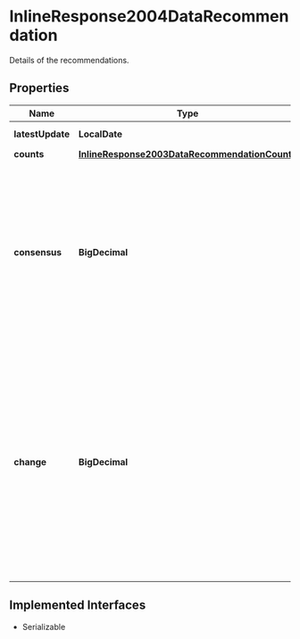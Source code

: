 

# InlineResponse2004DataRecommendation

Details of the recommendations.

## Properties

Name | Type | Description | Notes
------------ | ------------- | ------------- | -------------
**latestUpdate** | **LocalDate** | Date of the latest update. |  [optional]
**counts** | [**InlineResponse2003DataRecommendationCounts**](InlineResponse2003DataRecommendationCounts.md) |  |  [optional]
**consensus** | **BigDecimal** | Recommendation consensus, that is the average value of all provided recommendations. Values are in the range from 1.0 to 5.0, whereby 1 represents the strongest buy recommendation, 3 a hold (neutral) recommendation and 5 the strongest sell recommendation.  |  [optional]
**change** | **BigDecimal** | Recommendation change as the difference of the latest (&#x60;snapshot&#x3D;latest&#x60;) minus the historic value of the recommendation consensus (attribute &#x60;consensus&#x60;). Values are in the range from -4 to 4, whereby -4 represents a recommendation change from 5 to 1 and 4 represents a recommendation change from 1 to 5. |  [optional]


## Implemented Interfaces

* Serializable


